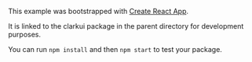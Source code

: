 This example was bootstrapped with [Create React App](https://github.com/facebook/create-react-app).

It is linked to the clarkui package in the parent directory for development purposes.

You can run `npm install` and then `npm start` to test your package.
